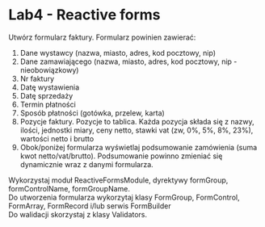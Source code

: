 # Lab4 - Reactive forms

Utwórz formularz faktury. Formularz powinien zawierać:
1. Dane wystawcy (nazwa, miasto, adres, kod pocztowy, nip)
1. Dane zamawiającego (nazwa, miasto, adres, kod pocztowy, nip - nieobowiązkowy)
1. Nr faktury
1. Datę wystawienia
1. Datę sprzedaży
1. Termin płatności
1. Sposób płatności (gotówka, przelew, karta)
1. Pozycje faktury. Pozycje to tablica. Każda pozycja składa się z nazwy, ilości, jednostki miary, ceny netto, stawki vat (zw, 0%, 5%, 8%, 23%), wartości netto i brutto
1. Obok/poniżej formularza wyświetlaj podsumowanie zamówienia (suma kwot netto/vat/brutto). Podsumowanie powinno zmieniać się dynamicznie wraz z danymi formularza.


Wykorzystaj moduł ReactiveFormsModule, dyrektywy formGroup, formControlName, formGroupName.  
Do utworzenia formularza wykorzytaj klasy FormGroup, FormControl, FormArray, FormRecord i/lub serwis FormBuilder  
Do walidacji skorzystaj z klasy Validators.